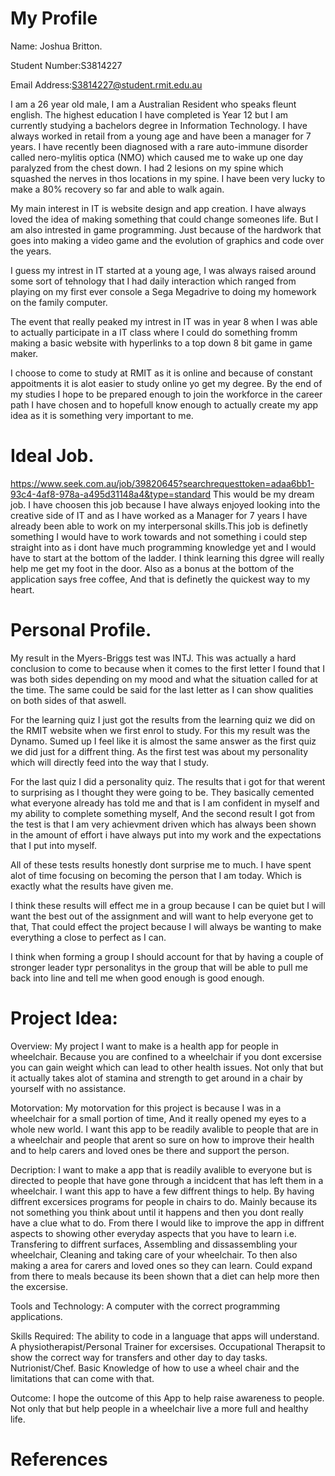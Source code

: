 # My Profile

Name: Joshua Britton.

Student Number:S3814227

Email Address:S3814227@student.rmit.edu.au

I am a 26 year old male, I am a Australian Resident who speaks fleunt english. The highest education I have completed is Year 12 but I am currently studying a bachelors degree in Information Technology. I have always worked in retail from a young age and have been a manager for 7 years. I have recently been diagnosed with a rare auto-immune disorder called nero-mylitis optica (NMO) which caused me to wake up one day paralyzed from the chest down. I had 2 lesions on my spine which squashed the nerves in thos locations in my spine. I have been very lucky to make a 80% recovery so far and able to walk again.

My main interest in IT is website design and app creation. I have always loved the idea of making something that could change someones life. But I am also intrested in game programming. Just because of the hardwork that goes into making a video game and the evolution of graphics and code over the years.

I guess my intrest in IT started at a young age, I was always raised around some sort of tehnology that I had daily interaction which ranged from playing on my first ever console a Sega Megadrive to doing my homework on the family computer.

The event that really peaked my intrest in IT was in year 8 when I was able to actually participate in a IT class where I could do something fromm making a basic website with hyperlinks to a top down 8 bit game in game maker.

I choose to come to study at RMIT as it is online and because of constant appoitments it is alot easier to study online yo get my degree.
By the end of my studies I hope to be prepared enough to join the workforce in the career path I have chosen and to hopefull know enough to actually create my app idea as it is something very important to me.

# Ideal Job.

https://www.seek.com.au/job/39820645?searchrequesttoken=adaa6bb1-93c4-4af8-978a-a495d31148a4&type=standard This would be my dream job. I have choosen this job because I have always enjoyed looking into the creative side of IT and as I have worked as a Manager for 7 years I have already been able to work on my interpersonal skills.This job is definetly something I would have to work towards and not something i could step straight into as i dont have much programming knowledge yet and I would have to start at the bottom of the ladder. I think learning this dgree will really help me get my foot in the door. Also as a bonus at the bottom of the application says free coffee, And that is definetly the quickest way to my heart.

# Personal Profile.

My result in the Myers-Briggs test was INTJ. This was actually a hard conclusion to come to because when it comes to the first letter I found that I was both sides depending on my mood and what the situation called for at the time. The same could be said for the last letter as I can show qualities on both sides of that aswell.

For the learning quiz I just got the results from the learning quiz we did on the RMIT website when we first enrol to study. For this my result was the Dynamo. Sumed up I feel like it is almost the same answer as the first quiz we did just for a diffrent thing. As the first test was about my personality which will directly feed into the way that I study.

For the last quiz I did a personality quiz. The results that i got for that werent to surprising as I thought they were going to be. They basically cemented what everyone already has told me and that is I am confident in myself and my ability to complete something myself, And the second result I got from the test is that I am very achievment driven which has always been shown in the amount of effort i have always put into my work and the expectations that I put into myself.

All of these tests results honestly dont surprise me to much. I have spent alot of time focusing on becoming the person that I am today. Which is exactly what the results have given me.

I think these results will effect me in  a group because I can be quiet but I will want the best out of the assignment and will want to help everyone get to that, That could effect the project because I will always be wanting to make everything a close to perfect as I can.

I think when forming a group I should account for that by having a couple of stronger leader typr personalitys in the group that will be able to pull me back into line and tell me when good enough is good enough.

# Project Idea:

Overview:
My project I want to make is a health app for people in  wheelchair. Because you are confined to a wheelchair if you dont excersise you can gain weight which can lead to other health issues. Not only that but it actually takes alot of stamina and strength to get around in a chair by yourself with no assistance.

Motorvation:
My motorvation for this project is because I  was in a wheelchair for a small portion of time, And it really opened my eyes to a whole new world.  I want this app to be readily avalible to people that are in a wheelchair and people that arent so sure on how to improve their health and to help carers and loved ones be there and support the person.

Decription:
I want to make a app that is readily avalible to everyone but is directed to people that have gone through a incidcent that has left them in a wheelchair. I want this app to have a few diffrent things to help. By having diffrent excersices programs for people in chairs to do. Mainly because its not something you think about until it happens and then you dont really have a clue what to do.
From there I would like to improve the app in diffrent aspects to showing other everyday aspects that you have to learn i.e. Transfering to diffrent surfaces, Assembling and dissassembling your wheelchair, Cleaning and taking care of your wheelchair. To then also making a area for carers and loved ones so they can learn. 
Could expand from there to meals because its been shown that a diet can help more then the excersise.

Tools and Technology:
A computer with the correct programming applications.

Skills Required:
The ability to code in a language that apps will understand.
A physiotherapist/Personal Trainer for excersises.
Occupational Therapsit to show the correct way for transfers and other day to day tasks.
Nutrionist/Chef.
Basic Knowledge of how to use a wheel chair and the limitations that can come with that.

Outcome:
I hope the outcome of this App to help raise awareness to people. Not only that but help people in a wheelchair live a more full and healthy life.

# References
